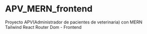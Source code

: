 # APV_MERN_frontend
Proyecto APV(Administrador de pacientes de veterinaria) con MERN Tailwind React Router Dom - Frontend
